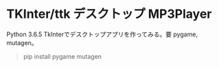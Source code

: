 # TKInter/ttk デスクトップ MP3Player

Python 3.6.5
TkInterでデスクトップアプリを作ってみる。要 pygame, mutagen。

> pip install pygame mutagen